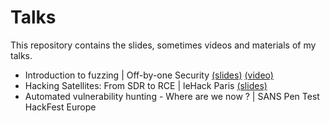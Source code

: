 # Talks
This repository contains the slides, sometimes videos and materials of my talks.

- Introduction to fuzzing | Off-by-one Security [(slides)](https://github.com/20urc3/Talks/blob/main/Off-By-One/Fuzzing_%20A%20gentle%20introduction..pdf) [(video)](https://youtu.be/gTISW-5Uy6I)
- Hacking Satellites: From SDR to RCE | leHack Paris [(slides)](https://github.com/20urc3/Talks/blob/main/leHack/leHack%20-%20PARIS_%20From%20SDR%20to%20RCE.pdf)
- Automated vulnerability hunting - Where are we now ? | SANS Pen Test HackFest Europe
